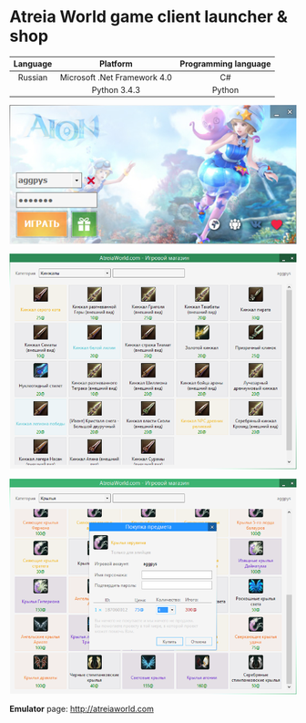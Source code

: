 # Atreia World game client launcher & shop

| Language         | Platform                     | Programming language  |
| :--------------: |:----------------------------:| :--------------------:|
| Russian          | Microsoft .Net Framework 4.0 | C#					          |
|                  | Python 3.4.3                 | Python                |

![Main window](https://raw.githubusercontent.com/aggpys/Atreia-World/master/Screenshots/s-main.png)

![Shop dialog box](https://raw.githubusercontent.com/aggpys/Atreia-World/master/Screenshots/s-shop.png)

![Purchase item dialog box](https://raw.githubusercontent.com/aggpys/Atreia-World/master/Screenshots/s-buy.png)

__Emulator__ page: http://atreiaworld.com
